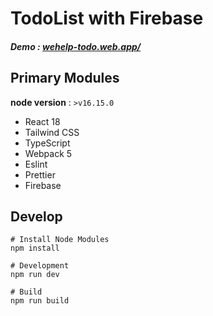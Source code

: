# TodoList with Firebase

##### Demo : [wehelp-todo.web.app/](wehelp-todo.web.app/)

## Primary Modules

**node version** : `>v16.15.0`

-   React 18
-   Tailwind CSS
-   TypeScript
-   Webpack 5
-   Eslint
-   Prettier
-   Firebase

## Develop

```shell
# Install Node Modules
npm install

# Development
npm run dev

# Build
npm run build
```
